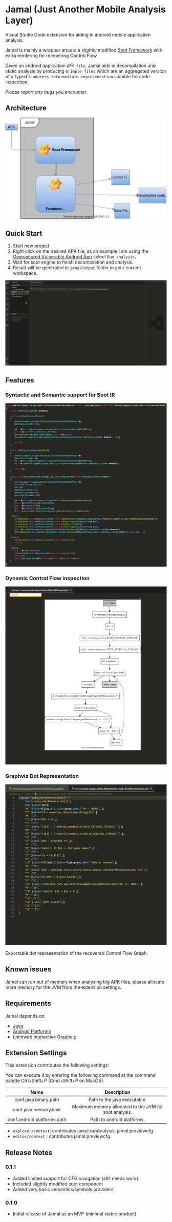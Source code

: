 # Jamal (Just Another Mobile Analysis Layer)

Visual Studio Code extension for aiding in android mobile application analysis.

Jamal is mainly a wrapper around a *slightly* modified [Soot Framework](https://github.com/soot-oss/soot) with extra rendering for recovering Control Flow.

Given an android application `APK file`, Jamal aids in decompilation and static analysis by producing `Grimple files` which are an aggregated version of a typed `3-address intermediate representation` suitable for code inspection.

*Please report any bugs you encounter.*

## Architecture

![architecture](assets/architecture.drawio.svg)

## Quick Start

1. Start new project
2. Right click on the desired APK file, as an example I am using the [Oversecured Vulnerable Android App](https://github.com/oversecured/ovaa) select `Run analysis`.
3. Wait for soot engine to finish decompilation and analysis.
4. Result will be generated in `jamalOutput` folder in your current workspace.

![quickstart](assets/quickstart.gif)

## Features

### Syntactic and Semantic support for Soot IR

![grammar](assets/sootIR_jimple_syntax.png)

### Dynamic Control Flow inspection 

![grammar](assets/cfg.png)

### Graphviz Dot Representation 

![grammar](assets/dot.png)

Exportable dot representation of the recovered Control Flow Graph.

## Known issues

Jamal can run out of memory when analysing big APK files, please allocate more memory for the JVM from the extension settings.

## Requirements

Jamal depends on:
* [Java](https://www.oracle.com/java/technologies/javase/jdk15-archive-downloads.html)
* [Android Platforms](https://github.com/Sable/android-platforms)
* [tintinweb Interactive Graphviz](https://github.com/tintinweb/vscode-interactive-graphviz)

## Extension Settings

This extension contributes the following settings:

You can execute it by entering the following command at the command palette Ctrl+Shift+P (Cmd+Shift+P on MacOS).

|            Name             |                      Description                       |
| :-------------------------: | :----------------------------------------------------: |
|    conf.java.binary.path    |              Path to the java executable.              |
|   conf.java.memory.limit    | Maximum memory allocated to the JVM for soot analysis. |
| conf.android.platforms.path |               Path to android platforms.               |


* `explorer/context`: contributes jamal.runAnalysis, jamal.previewcfg.
* `editor/context`  : contributes jamal.previewcfg.

## Release Notes

### 0.1.1

* Added limited support for CFG navigation (still needs work)
* Included slightly modified soot component
* Added very basic semantics/symbols providers
  
### 0.1.0

* Initial release of Jamal as an MVP (minimal viable product)

